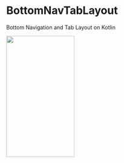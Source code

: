 # BottomNavTabLayout
Bottom Navigation and Tab Layout on Kotlin

<img src="https://cdn-images-1.medium.com/max/800/1*ZQGwvOutrAoSY3NPQBCG9g.jpeg" height="320" width="180">
